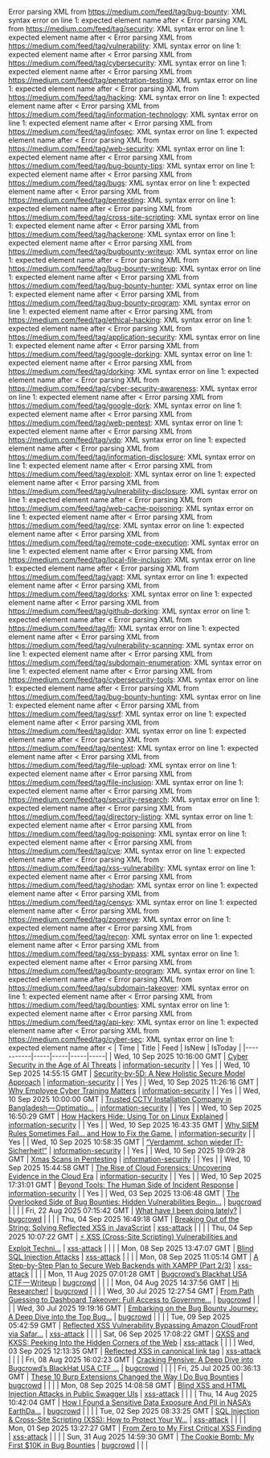 Error parsing XML from https://medium.com/feed/tag/bug-bounty: XML syntax error on line 1: expected element name after <
Error parsing XML from https://medium.com/feed/tag/security: XML syntax error on line 1: expected element name after <
Error parsing XML from https://medium.com/feed/tag/vulnerability: XML syntax error on line 1: expected element name after <
Error parsing XML from https://medium.com/feed/tag/cybersecurity: XML syntax error on line 1: expected element name after <
Error parsing XML from https://medium.com/feed/tag/penetration-testing: XML syntax error on line 1: expected element name after <
Error parsing XML from https://medium.com/feed/tag/hacking: XML syntax error on line 1: expected element name after <
Error parsing XML from https://medium.com/feed/tag/information-technology: XML syntax error on line 1: expected element name after <
Error parsing XML from https://medium.com/feed/tag/infosec: XML syntax error on line 1: expected element name after <
Error parsing XML from https://medium.com/feed/tag/web-security: XML syntax error on line 1: expected element name after <
Error parsing XML from https://medium.com/feed/tag/bug-bounty-tips: XML syntax error on line 1: expected element name after <
Error parsing XML from https://medium.com/feed/tag/bugs: XML syntax error on line 1: expected element name after <
Error parsing XML from https://medium.com/feed/tag/pentesting: XML syntax error on line 1: expected element name after <
Error parsing XML from https://medium.com/feed/tag/cross-site-scripting: XML syntax error on line 1: expected element name after <
Error parsing XML from https://medium.com/feed/tag/hackerone: XML syntax error on line 1: expected element name after <
Error parsing XML from https://medium.com/feed/tag/bugbounty-writeup: XML syntax error on line 1: expected element name after <
Error parsing XML from https://medium.com/feed/tag/bug-bounty-writeup: XML syntax error on line 1: expected element name after <
Error parsing XML from https://medium.com/feed/tag/bug-bounty-hunter: XML syntax error on line 1: expected element name after <
Error parsing XML from https://medium.com/feed/tag/bug-bounty-program: XML syntax error on line 1: expected element name after <
Error parsing XML from https://medium.com/feed/tag/ethical-hacking: XML syntax error on line 1: expected element name after <
Error parsing XML from https://medium.com/feed/tag/application-security: XML syntax error on line 1: expected element name after <
Error parsing XML from https://medium.com/feed/tag/google-dorking: XML syntax error on line 1: expected element name after <
Error parsing XML from https://medium.com/feed/tag/dorking: XML syntax error on line 1: expected element name after <
Error parsing XML from https://medium.com/feed/tag/cyber-security-awareness: XML syntax error on line 1: expected element name after <
Error parsing XML from https://medium.com/feed/tag/google-dork: XML syntax error on line 1: expected element name after <
Error parsing XML from https://medium.com/feed/tag/web-pentest: XML syntax error on line 1: expected element name after <
Error parsing XML from https://medium.com/feed/tag/vdp: XML syntax error on line 1: expected element name after <
Error parsing XML from https://medium.com/feed/tag/information-disclosure: XML syntax error on line 1: expected element name after <
Error parsing XML from https://medium.com/feed/tag/exploit: XML syntax error on line 1: expected element name after <
Error parsing XML from https://medium.com/feed/tag/vulnerability-disclosure: XML syntax error on line 1: expected element name after <
Error parsing XML from https://medium.com/feed/tag/web-cache-poisoning: XML syntax error on line 1: expected element name after <
Error parsing XML from https://medium.com/feed/tag/rce: XML syntax error on line 1: expected element name after <
Error parsing XML from https://medium.com/feed/tag/remote-code-execution: XML syntax error on line 1: expected element name after <
Error parsing XML from https://medium.com/feed/tag/local-file-inclusion: XML syntax error on line 1: expected element name after <
Error parsing XML from https://medium.com/feed/tag/vapt: XML syntax error on line 1: expected element name after <
Error parsing XML from https://medium.com/feed/tag/dorks: XML syntax error on line 1: expected element name after <
Error parsing XML from https://medium.com/feed/tag/github-dorking: XML syntax error on line 1: expected element name after <
Error parsing XML from https://medium.com/feed/tag/lfi: XML syntax error on line 1: expected element name after <
Error parsing XML from https://medium.com/feed/tag/vulnerability-scanning: XML syntax error on line 1: expected element name after <
Error parsing XML from https://medium.com/feed/tag/subdomain-enumeration: XML syntax error on line 1: expected element name after <
Error parsing XML from https://medium.com/feed/tag/cybersecurity-tools: XML syntax error on line 1: expected element name after <
Error parsing XML from https://medium.com/feed/tag/bug-bounty-hunting: XML syntax error on line 1: expected element name after <
Error parsing XML from https://medium.com/feed/tag/ssrf: XML syntax error on line 1: expected element name after <
Error parsing XML from https://medium.com/feed/tag/idor: XML syntax error on line 1: expected element name after <
Error parsing XML from https://medium.com/feed/tag/pentest: XML syntax error on line 1: expected element name after <
Error parsing XML from https://medium.com/feed/tag/file-upload: XML syntax error on line 1: expected element name after <
Error parsing XML from https://medium.com/feed/tag/file-inclusion: XML syntax error on line 1: expected element name after <
Error parsing XML from https://medium.com/feed/tag/security-research: XML syntax error on line 1: expected element name after <
Error parsing XML from https://medium.com/feed/tag/directory-listing: XML syntax error on line 1: expected element name after <
Error parsing XML from https://medium.com/feed/tag/log-poisoning: XML syntax error on line 1: expected element name after <
Error parsing XML from https://medium.com/feed/tag/cve: XML syntax error on line 1: expected element name after <
Error parsing XML from https://medium.com/feed/tag/xss-vulnerability: XML syntax error on line 1: expected element name after <
Error parsing XML from https://medium.com/feed/tag/shodan: XML syntax error on line 1: expected element name after <
Error parsing XML from https://medium.com/feed/tag/censys: XML syntax error on line 1: expected element name after <
Error parsing XML from https://medium.com/feed/tag/zoomeye: XML syntax error on line 1: expected element name after <
Error parsing XML from https://medium.com/feed/tag/recon: XML syntax error on line 1: expected element name after <
Error parsing XML from https://medium.com/feed/tag/xss-bypass: XML syntax error on line 1: expected element name after <
Error parsing XML from https://medium.com/feed/tag/bounty-program: XML syntax error on line 1: expected element name after <
Error parsing XML from https://medium.com/feed/tag/subdomain-takeover: XML syntax error on line 1: expected element name after <
Error parsing XML from https://medium.com/feed/tag/bounties: XML syntax error on line 1: expected element name after <
Error parsing XML from https://medium.com/feed/tag/api-key: XML syntax error on line 1: expected element name after <
Error parsing XML from https://medium.com/feed/tag/cyber-sec: XML syntax error on line 1: expected element name after <
| Time | Title | Feed | IsNew | IsToday |
|-----------|-----|-----|-----|-----|
| Wed, 10 Sep 2025 10:16:00 GMT | [Cyber Security in the Age of AI Threats](https://freedium.cfd/https://medium.com/p/c32ba45710a2) | [information-security](https://medium.com/feed/tag/information-security) |  | Yes |
| Wed, 10 Sep 2025 14:55:15 GMT | [Security-by-5D: A New Holistic Secure Model Approach](https://freedium.cfd/https://medium.com/p/bdb677708892) | [information-security](https://medium.com/feed/tag/information-security) |  | Yes |
| Wed, 10 Sep 2025 11:26:16 GMT | [Why Employee Cyber Training Matters](https://freedium.cfd/https://medium.com/p/0d1304641c3b) | [information-security](https://medium.com/feed/tag/information-security) |  | Yes |
| Wed, 10 Sep 2025 10:00:00 GMT | [Trusted CCTV Installation Company in Bangladesh — Optimatio...](https://freedium.cfd/https://medium.com/p/7521545236e9) | [information-security](https://medium.com/feed/tag/information-security) |  | Yes |
| Wed, 10 Sep 2025 16:50:29 GMT | [How Hackers Hide: Using Tor on Linux Explained](https://freedium.cfd/https://medium.com/p/a0963f37773c) | [information-security](https://medium.com/feed/tag/information-security) |  | Yes |
| Wed, 10 Sep 2025 16:43:35 GMT | [Why SIEM Rules Sometimes Fail… and How to Fix the Game.](https://freedium.cfd/https://medium.com/p/91975f6ac763) | [information-security](https://medium.com/feed/tag/information-security) |  | Yes |
| Wed, 10 Sep 2025 10:58:35 GMT | [“Verdammt, schon wieder IT-Sicherheit!”](https://freedium.cfd/https://medium.com/p/b45251cc4414) | [information-security](https://medium.com/feed/tag/information-security) |  | Yes |
| Wed, 10 Sep 2025 19:09:28 GMT | [Xmas Scans in Pentesting](https://freedium.cfd/https://medium.com/p/c17812fcdb2d) | [information-security](https://medium.com/feed/tag/information-security) |  | Yes |
| Wed, 10 Sep 2025 15:44:58 GMT | [The Rise of Cloud Forensics: Uncovering Evidence in the Cloud Era](https://freedium.cfd/https://medium.com/p/e26daa1f3866) | [information-security](https://medium.com/feed/tag/information-security) |  | Yes |
| Wed, 10 Sep 2025 17:31:01 GMT | [Beyond Tools: The Human Side of Incident Response](https://freedium.cfd/https://medium.com/p/d0cf50eb1b68) | [information-security](https://medium.com/feed/tag/information-security) |  | Yes |
| Wed, 03 Sep 2025 13:06:48 GMT | [The Overlooked Side of Bug Bounties: Hidden Vulnerabilities Begin...](https://freedium.cfd/https://medium.com/p/71b0aacbc6c8) | [bugcrowd](https://medium.com/feed/tag/bugcrowd) |  |  |
| Fri, 22 Aug 2025 07:15:42 GMT | [What have I been doing lately?](https://freedium.cfd/https://medium.com/p/713fd81b1018) | [bugcrowd](https://medium.com/feed/tag/bugcrowd) |  |  |
| Thu, 04 Sep 2025 16:49:18 GMT | [Breaking Out of the String: Solving Reflected XSS in JavaScript](https://freedium.cfd/https://medium.com/p/4db3b69c9cae) | [xss-attack](https://medium.com/feed/tag/xss-attack) |  |  |
| Thu, 04 Sep 2025 10:07:22 GMT | [⚡ XSS (Cross-Site Scripting) Vulnerabilities and Exploit Techni...](https://freedium.cfd/https://medium.com/p/76bb111925ca) | [xss-attack](https://medium.com/feed/tag/xss-attack) |  |  |
| Mon, 08 Sep 2025 13:47:07 GMT | [ Blind SQL Injection Attacks](https://freedium.cfd/https://medium.com/p/46d140ac61f6) | [xss-attack](https://medium.com/feed/tag/xss-attack) |  |  |
| Mon, 08 Sep 2025 11:05:14 GMT | [A Step-by-Step Plan to Secure Web Backends with XAMPP (Part 2/3)](https://freedium.cfd/https://medium.com/p/c8800b6dbeb3) | [xss-attack](https://medium.com/feed/tag/xss-attack) |  |  |
| Mon, 11 Aug 2025 07:01:28 GMT | [Bugcrowd’s Blackhat USA CTF — Writeup](https://freedium.cfd/https://medium.com/p/fc28adef7ea9) | [bugcrowd](https://medium.com/feed/tag/bugcrowd) |  |  |
| Mon, 04 Aug 2025 14:37:56 GMT | [Hi Researcher!](https://freedium.cfd/https://medium.com/p/d57ddfa29ddd) | [bugcrowd](https://medium.com/feed/tag/bugcrowd) |  |  |
| Wed, 30 Jul 2025 12:27:54 GMT | [From Path Guessing to Dashboard Takeover: Full Access to Governme...](https://freedium.cfd/https://medium.com/p/a4c048fc05bb) | [bugcrowd](https://medium.com/feed/tag/bugcrowd) |  |  |
| Wed, 30 Jul 2025 19:19:16 GMT | [Embarking on the Bug Bounty Journey: A Deep Dive into the Top Bug...](https://freedium.cfd/https://medium.com/p/8d62a14cd2a6) | [bugcrowd](https://medium.com/feed/tag/bugcrowd) |  |  |
| Tue, 09 Sep 2025 05:42:59 GMT | [Reflected XSS Vulnerability Bypassing Amazon CloudFront via Safar...](https://freedium.cfd/https://medium.com/p/5416b5b64be2) | [xss-attack](https://medium.com/feed/tag/xss-attack) |  |  |
| Sat, 06 Sep 2025 17:08:22 GMT | [ GXSS and KXSS: Peeking Into the Hidden Corners of the Web](https://freedium.cfd/https://medium.com/p/69650dd441b7) | [xss-attack](https://medium.com/feed/tag/xss-attack) |  |  |
| Wed, 03 Sep 2025 12:13:35 GMT | [Reflected XSS in canonical link tag](https://freedium.cfd/https://medium.com/p/5460e56f660e) | [xss-attack](https://medium.com/feed/tag/xss-attack) |  |  |
| Fri, 08 Aug 2025 16:02:23 GMT | [Cracking Pensive: A Deep Dive into Bugcrowd’s BlackHat USA CTF ...](https://freedium.cfd/https://medium.com/p/b23457359562) | [bugcrowd](https://medium.com/feed/tag/bugcrowd) |  |  |
| Fri, 25 Jul 2025 00:36:13 GMT | [These 10 Burp Extensions Changed the Way I Do Bug Bounties](https://freedium.cfd/https://medium.com/p/54daf5b08b15) | [bugcrowd](https://medium.com/feed/tag/bugcrowd) |  |  |
| Mon, 08 Sep 2025 14:08:58 GMT | [ Blind XSS and HTML Injection Attacks in Public Swagger UIs](https://freedium.cfd/https://medium.com/p/86c9d79c5442) | [xss-attack](https://medium.com/feed/tag/xss-attack) |  |  |
| Thu, 14 Aug 2025 10:42:04 GMT | [How I Found a Sensitive Data Exposure And PII in NASA’s EarthDa...](https://freedium.cfd/https://medium.com/p/6980492dcd75) | [bugcrowd](https://medium.com/feed/tag/bugcrowd) |  |  |
| Tue, 02 Sep 2025 08:33:25 GMT | [SQL Injection & Cross-Site Scripting (XSS): How to Protect Your W...](https://freedium.cfd/https://medium.com/p/7229b38d7e4f) | [xss-attack](https://medium.com/feed/tag/xss-attack) |  |  |
| Mon, 01 Sep 2025 13:27:27 GMT | [From Zero to My First Critical XSS Finding](https://freedium.cfd/https://medium.com/p/52dc1afa2655) | [xss-attack](https://medium.com/feed/tag/xss-attack) |  |  |
| Sun, 31 Aug 2025 14:59:30 GMT | [The Cookie Bomb: My First $10K in Bug Bounties](https://freedium.cfd/https://medium.com/p/f86cb22c37fa) | [bugcrowd](https://medium.com/feed/tag/bugcrowd) |  |  |
